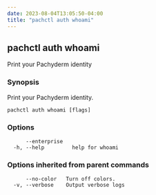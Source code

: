 ```yaml
---
date: 2023-08-04T13:05:50-04:00
title: "pachctl auth whoami"
---
```


## pachctl auth whoami

Print your Pachyderm identity

### Synopsis

Print your Pachyderm identity.

```
pachctl auth whoami [flags]
```

### Options

```
      --enterprise   
  -h, --help         help for whoami
```

### Options inherited from parent commands

```
      --no-color   Turn off colors.
  -v, --verbose    Output verbose logs
```